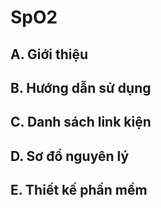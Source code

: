 # SpO2

## A. Giới thiệu
## B. Hướng dẫn sử dụng
## C. Danh sách link kiện
## D. Sơ đồ nguyên lý
## E. Thiết kế phần mềm
